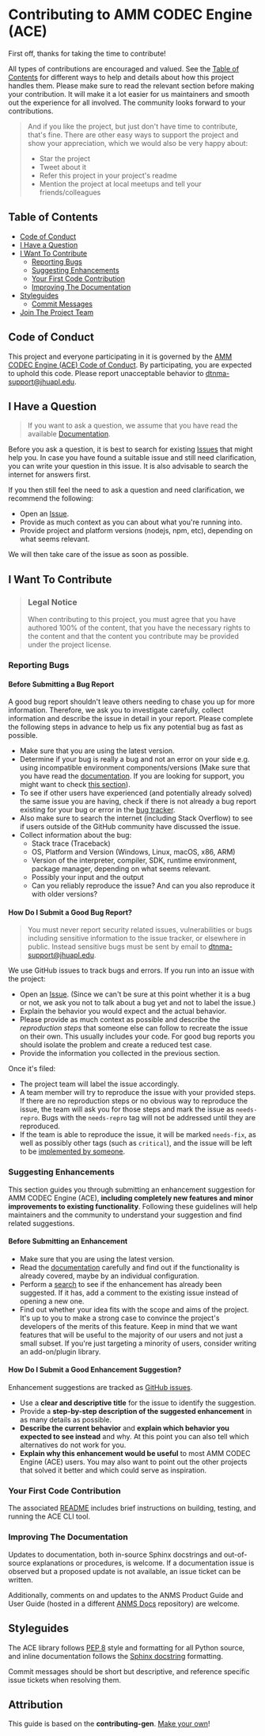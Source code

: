 <!--
Copyright (c) 2020-2024 The Johns Hopkins University Applied Physics
Laboratory LLC.

This file is part of the AMM CODEC Engine (ACE) under the
DTN Management Architecture (DTNMA) reference implementaton set from APL.

Licensed under the Apache License, Version 2.0 (the "License");
you may not use this file except in compliance with the License.
You may obtain a copy of the License at
    http://www.apache.org/licenses/LICENSE-2.0
Unless required by applicable law or agreed to in writing, software
distributed under the License is distributed on an "AS IS" BASIS,
WITHOUT WARRANTIES OR CONDITIONS OF ANY KIND, either express or implied.
See the License for the specific language governing permissions and
limitations under the License.

Portions of this work were performed for the Jet Propulsion Laboratory,
California Institute of Technology, sponsored by the United States Government
under the prime contract 80NM0018D0004 between the Caltech and NASA under
subcontract 1658085.
-->

<!-- omit in toc -->
# Contributing to AMM CODEC Engine (ACE)

First off, thanks for taking the time to contribute!

All types of contributions are encouraged and valued. See the [Table of Contents](#table-of-contents) for different ways to help and details about how this project handles them. Please make sure to read the relevant section before making your contribution. It will make it a lot easier for us maintainers and smooth out the experience for all involved. The community looks forward to your contributions.

> And if you like the project, but just don't have time to contribute, that's fine. There are other easy ways to support the project and show your appreciation, which we would also be very happy about:
> - Star the project
> - Tweet about it
> - Refer this project in your project's readme
> - Mention the project at local meetups and tell your friends/colleagues

<!-- omit in toc -->
## Table of Contents

- [Code of Conduct](#code-of-conduct)
- [I Have a Question](#i-have-a-question)
- [I Want To Contribute](#i-want-to-contribute)
  - [Reporting Bugs](#reporting-bugs)
  - [Suggesting Enhancements](#suggesting-enhancements)
  - [Your First Code Contribution](#your-first-code-contribution)
  - [Improving The Documentation](#improving-the-documentation)
- [Styleguides](#styleguides)
  - [Commit Messages](#commit-messages)
- [Join The Project Team](#join-the-project-team)


## Code of Conduct

This project and everyone participating in it is governed by the [AMM CODEC Engine (ACE) Code of Conduct](CODE_OF_CONDUCT.md).
By participating, you are expected to uphold this code.
Please report unacceptable behavior to <dtnma-support@jhuapl.edu>.


## I Have a Question

> If you want to ask a question, we assume that you have read the available [Documentation](https://anms-ace.readthedocs.io/).

Before you ask a question, it is best to search for existing [Issues](https://github.com/nasa-ammos/anms-ace/issues) that might help you. In case you have found a suitable issue and still need clarification, you can write your question in this issue. It is also advisable to search the internet for answers first.

If you then still feel the need to ask a question and need clarification, we recommend the following:

- Open an [Issue](https://github.com/nasa-ammos/anms-ace/issues/new).
- Provide as much context as you can about what you're running into.
- Provide project and platform versions (nodejs, npm, etc), depending on what seems relevant.

We will then take care of the issue as soon as possible.

## I Want To Contribute

> ### Legal Notice <!-- omit in toc -->
> When contributing to this project, you must agree that you have authored 100% of the content, that you have the necessary rights to the content and that the content you contribute may be provided under the project license.

### Reporting Bugs

<!-- omit in toc -->
#### Before Submitting a Bug Report

A good bug report shouldn't leave others needing to chase you up for more information. Therefore, we ask you to investigate carefully, collect information and describe the issue in detail in your report. Please complete the following steps in advance to help us fix any potential bug as fast as possible.

- Make sure that you are using the latest version.
- Determine if your bug is really a bug and not an error on your side e.g. using incompatible environment components/versions (Make sure that you have read the [documentation](https://anms-ace.readthedocs.io/). If you are looking for support, you might want to check [this section](#i-have-a-question)).
- To see if other users have experienced (and potentially already solved) the same issue you are having, check if there is not already a bug report existing for your bug or error in the [bug tracker](https://github.com/nasa-ammos/anms-ace/issues?q=label%3Abug).
- Also make sure to search the internet (including Stack Overflow) to see if users outside of the GitHub community have discussed the issue.
- Collect information about the bug:
  - Stack trace (Traceback)
  - OS, Platform and Version (Windows, Linux, macOS, x86, ARM)
  - Version of the interpreter, compiler, SDK, runtime environment, package manager, depending on what seems relevant.
  - Possibly your input and the output
  - Can you reliably reproduce the issue? And can you also reproduce it with older versions?

<!-- omit in toc -->
#### How Do I Submit a Good Bug Report?

> You must never report security related issues, vulnerabilities or bugs including sensitive information to the issue tracker, or elsewhere in public. Instead sensitive bugs must be sent by email to <dtnma-support@jhuapl.edu>.

We use GitHub issues to track bugs and errors. If you run into an issue with the project:

- Open an [Issue](https://github.com/nasa-ammos/anms-ace/issues/new). (Since we can't be sure at this point whether it is a bug or not, we ask you not to talk about a bug yet and not to label the issue.)
- Explain the behavior you would expect and the actual behavior.
- Please provide as much context as possible and describe the *reproduction steps* that someone else can follow to recreate the issue on their own. This usually includes your code. For good bug reports you should isolate the problem and create a reduced test case.
- Provide the information you collected in the previous section.

Once it's filed:

- The project team will label the issue accordingly.
- A team member will try to reproduce the issue with your provided steps. If there are no reproduction steps or no obvious way to reproduce the issue, the team will ask you for those steps and mark the issue as `needs-repro`. Bugs with the `needs-repro` tag will not be addressed until they are reproduced.
- If the team is able to reproduce the issue, it will be marked `needs-fix`, as well as possibly other tags (such as `critical`), and the issue will be left to be [implemented by someone](#your-first-code-contribution).


### Suggesting Enhancements

This section guides you through submitting an enhancement suggestion for AMM CODEC Engine (ACE), **including completely new features and minor improvements to existing functionality**. Following these guidelines will help maintainers and the community to understand your suggestion and find related suggestions.

<!-- omit in toc -->
#### Before Submitting an Enhancement

- Make sure that you are using the latest version.
- Read the [documentation](https://anms-ace.readthedocs.io/) carefully and find out if the functionality is already covered, maybe by an individual configuration.
- Perform a [search](https://github.com/nasa-ammos/anms-ace/issues) to see if the enhancement has already been suggested. If it has, add a comment to the existing issue instead of opening a new one.
- Find out whether your idea fits with the scope and aims of the project. It's up to you to make a strong case to convince the project's developers of the merits of this feature. Keep in mind that we want features that will be useful to the majority of our users and not just a small subset. If you're just targeting a minority of users, consider writing an add-on/plugin library.

<!-- omit in toc -->
#### How Do I Submit a Good Enhancement Suggestion?

Enhancement suggestions are tracked as [GitHub issues](https://github.com/nasa-ammos/anms-ace/issues).

- Use a **clear and descriptive title** for the issue to identify the suggestion.
- Provide a **step-by-step description of the suggested enhancement** in as many details as possible.
- **Describe the current behavior** and **explain which behavior you expected to see instead** and why. At this point you can also tell which alternatives do not work for you.
- **Explain why this enhancement would be useful** to most AMM CODEC Engine (ACE) users. You may also want to point out the other projects that solved it better and which could serve as inspiration.

### Your First Code Contribution

The associated [README](README.md) includes brief instructions on building, testing, and running the ACE CLI tool.

### Improving The Documentation

Updates to documentation, both in-source Sphinx docstrings and out-of-source explanations or procedures, is welcome.
If a documentation issue is observed but a proposed update is not available, an issue ticket can be written.

Additionally, comments on and updates to the ANMS Product Guide and User Guide (hosted in a different [ANMS Docs](https://github.com/nasa-ammos/anms-docs) repository) are welcome.

## Styleguides

The ACE library follows [PEP 8](https://peps.python.org/pep-0008/) style and formatting for all Python source, and inline documentation follows the [Sphinx docstring](https://sphinx-rtd-tutorial.readthedocs.io/en/latest/docstrings.html) formatting.

Commit messages should be short but descriptive, and reference specific issue tickets when resolving them.

<!-- omit in toc -->
## Attribution
This guide is based on the **contributing-gen**. [Make your own](https://github.com/bttger/contributing-gen)!
